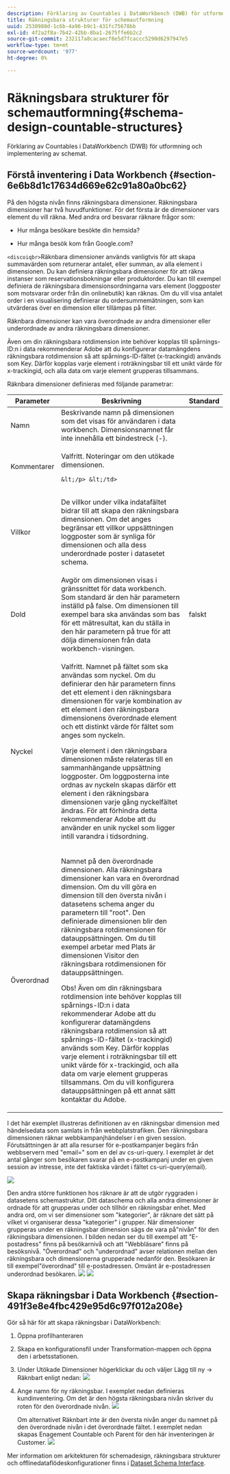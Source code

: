 ```yaml
---
description: Förklaring av Countables i DataWorkbench (DWB) för utformning och implementering av schemat.
title: Räkningsbara strukturer för schemautformning
uuid: 2530980d-1c6b-4a96-b9c1-431fc75678bb
exl-id: 4f2a2f8a-7b42-42bb-8ba1-2675ffe6b2c2
source-git-commit: 232117a8cacaecf8e5d7fcaccc5290d6297947e5
workflow-type: tm+mt
source-wordcount: '977'
ht-degree: 0%

---
```


# Räkningsbara strukturer för schemautformning{#schema-design-countable-structures}

Förklaring av Countables i DataWorkbench (DWB) för utformning och implementering av schemat.

## Förstå inventering i Data Workbench {#section-6e6b8d1c17634d669e62c91a80a0bc62}

På den högsta nivån finns räkningsbara dimensioner. Räkningsbara dimensioner har två huvudfunktioner. För det första är de dimensioner vars element du vill räkna. Med andra ord besvarar räknare frågor som:

* Hur många besökare besökte din hemsida?

* Hur många besök kom från Google.com?

`<discoiqbr>`Räknbara dimensioner används vanligtvis för att skapa summavärden som returnerar antalet, eller summan, av alla element i dimensionen. Du kan definiera räkningsbara dimensioner för att räkna instanser som reservationsbokningar eller produktorder. Du kan till exempel definiera de räkningsbara dimensionsordningarna vars element (loggposter som motsvarar order från din onlinebutik) kan räknas. Om du vill visa antalet order i en visualisering definierar du ordersummemätningen, som kan utvärderas över en dimension eller tillämpas på filter.

Räknbara dimensioner kan vara överordnade av andra dimensioner eller underordnade av andra räkningsbara dimensioner.

Även om din räkningsbara rotdimension inte behöver kopplas till spårnings-ID:n i data rekommenderar Adobe att du konfigurerar datamängdens räkningsbara rotdimension så att spårnings-ID-fältet (x-trackingid) används som Key. Därför kopplas varje element i roträkningsbar till ett unikt värde för x-trackingid, och alla data om varje element grupperas tillsammans.

Räknbara dimensioner definieras med följande parametrar:

<table id="table_5E00B72CFDD645368ADCC25AB9B5E53D"> 
 <thead> 
  <tr> 
   <th colname="col1" class="entry"> Parameter </th> 
   <th colname="col2" class="entry"> Beskrivning </th> 
   <th colname="col3" class="entry"> Standard </th> 
  </tr>
 </thead>
 <tbody> 
  <tr> 
   <td colname="col1"> Namn </td> 
   <td colname="col2"> Beskrivande namn på dimensionen som det visas för användaren i data workbench. Dimensionsnamnet får inte innehålla ett bindestreck (-). </td> 
   <td colname="col3"> </td> 
  </tr> 
  <tr> 
   <td colname="col1"> <p>Kommentarer </p> </td> 
   <td colname="col2"> <p>Valfritt. Noteringar om den utökade dimensionen.

    &lt;/p> &lt;/td>
<td colname="col3"> </td> 
  </tr> 
  <tr> 
   <td colname="col1"> <p>Villkor </p> </td> 
   <td colname="col2"> <p>De villkor under vilka indatafältet bidrar till att skapa den räkningsbara dimensionen. Om det anges begränsar ett villkor uppsättningen loggposter som är synliga för dimensionen och alla dess underordnade poster i datasetet schema. </p> </td> 
   <td colname="col3"> </td> 
  </tr> 
  <tr> 
   <td colname="col1"> Dold </td> 
   <td colname="col2"> Avgör om dimensionen visas i gränssnittet för data workbench. Som standard är den här parametern inställd på false. Om dimensionen till exempel bara ska användas som bas för ett mätresultat, kan du ställa in den här parametern på true för att dölja dimensionen från data workbench-visningen. </td> 
   <td colname="col3"> falskt </td> 
  </tr> 
  <tr> 
   <td colname="col1"> Nyckel </td> 
   <td colname="col2"> <p>Valfritt. Namnet på fältet som ska användas som nyckel. Om du definierar den här parametern finns det ett element i den räkningsbara dimensionen för varje kombination av ett element i den räkningsbara dimensionens överordnade element och ett distinkt värde för fältet som anges som nyckeln. </p> <p>Varje element i den räkningsbara dimensionen måste relateras till en sammanhängande uppsättning loggposter. Om loggposterna inte ordnas av nyckeln skapas därför ett element i den räkningsbara dimensionen varje gång nyckelfältet ändras. För att förhindra detta rekommenderar Adobe att du använder en unik nyckel som ligger intill varandra i tidsordning. </p> </td> 
   <td colname="col3"> </td> 
  </tr> 
  <tr> 
   <td colname="col1"> Överordnad </td> 
   <td colname="col2"> <p> Namnet på den överordnade dimensionen. Alla räkningsbara dimensioner kan vara en överordnad dimension. Om du vill göra en dimension till den översta nivån i datasetens schema anger du parametern till "root". Den definierade dimensionen blir den räkningsbara rotdimensionen för datauppsättningen. Om du till exempel arbetar med Plats är dimensionen Visitor den räkningsbara rotdimensionen för datauppsättningen. </p> <p>Obs! Även om din räkningsbara rotdimension inte behöver kopplas till spårnings-ID:n i data rekommenderar Adobe att du konfigurerar datamängdens räkningsbara rotdimension så att spårnings-ID-fältet (x-trackingid) används som Key. Därför kopplas varje element i roträkningsbar till ett unikt värde för x-trackingid, och alla data om varje element grupperas tillsammans. Om du vill konfigurera datauppsättningen på ett annat sätt kontaktar du Adobe. </p> </td> 
   <td colname="col3"> </td> 
  </tr> 
 </tbody> 
</table>

I det här exemplet illustreras definitionen av en räkningsbar dimension med händelsedata som samlats in från webbplatstrafiken. Den räkningsbara dimensionen räknar webbkampanjhändelser i en given session. Förutsättningen är att alla resurser för e-postkampanjer begärs från webbservern med &quot;email=&quot; som en del av cs-uri-query. I exemplet är det antal gånger som besökaren svarar på en e-postkampanj under en given session av intresse, inte det faktiska värdet i fältet cs-uri-query(email).

![](assets/dwb_impl_arch_1.png)

Den andra större funktionen hos räknare är att de utgör ryggraden i datasetens schemastruktur. Ditt dataschema och alla andra dimensioner är ordnade för att grupperas under och tillhör en räkningsbar enhet. Med andra ord, om vi ser dimensioner som &quot;kategorier&quot;, är räknare det sätt på vilket vi organiserar dessa &quot;kategorier&quot; i grupper.
När dimensioner grupperas under en räkningsbar dimension sägs de vara på&quot;nivån&quot; för den räkningsbara dimensionen. I bilden nedan ser du till exempel att &quot;E-postadress&quot; finns på besökarnivå och att &quot;Webbläsare&quot; finns på besöksnivå. &quot;Överordnad&quot; och &quot;underordnad&quot; avser relationen mellan den räkningsbara och dimensionerna grupperade nedanför den. Besökaren är till exempel&quot;överordnad&quot; till e-postadressen. Omvänt är e-postadressen underordnad besökaren. ![](assets/dwb_impl_arch_2.png) ![](assets/dwb_impl_arch_3.png)

## Skapa räkningsbar i Data Workbench {#section-491f3e8e4fbc429e95d6c97f012a208e}

Gör så här för att skapa räkningsbar i DataWorkbench:

1. Öppna profilhanteraren
1. Skapa en konfigurationsfil under Transformation-mappen och öppna den i arbetsstationen.
1. Under Utökade Dimensioner högerklickar du och väljer Lägg till ny -> Räknbart enligt nedan: ![](assets/dwb_impl_arch_4.png)

1. Ange namn för ny räkningsbar. I exemplet nedan definieras kundinventering. Om det är den högsta räkningsbara nivån skriver du roten för den överordnade nivån. ![](assets/dwb_impl_arch_5.png)

   Om alternativet Räknbart inte är den översta nivån anger du namnet på den överordnade nivån i det överordnade fältet. I exemplet nedan skapas Enagement Countable och Parent för den här inventeringen är Customer. ![](assets/dwb_impl_arch_5.png)

Mer information om arkitekturen för schemadesign, räkningsbara strukturer och offlinedataflödeskonfigurationer finns i [Dataset Schema Interface](https://experienceleague.adobe.com/docs/data-workbench/using/client/admin-ui/c-dtst-sch-intrf.html).
